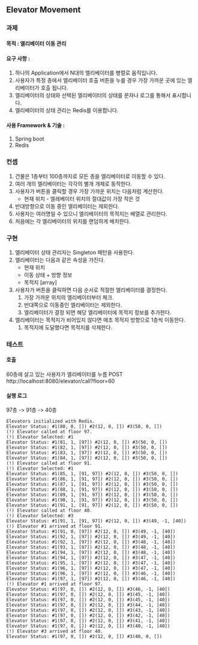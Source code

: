 ## Elevator Movement
### 과제
#### 목적 : 엘리베이터 이동 관리
####  요구 사항 :
1. 하나의 Application에서 N대의 엘리베이터를 병렬로 움직입니다.
2. 사용자가 특정 층에서 엘리베이터 호출 버튼을 누를 경우 가장 가까운 곳에 있는 엘리베이터가 호출 됩니다.
3. 엘리베이터의 상태와 선택된 엘리베이터의 상태를 문자나 로그를 통해서 표시합니다.
4. 엘리베이터의 상태 관리는 Redis를 이용합니다.
####   사용 Framework & 기술 :
1. Spring boot
2. Redis

### 컨셉
1. 건물은 1층부터 100층까지로 모든 층을 엘리베이터로 이동할 수 있다.
2. 여러 개의 엘리베이터는 각각의 별개 개체로 동작한다.
3. 사용자가 버튼을 클릭할 경우 가장 가까운 위치는 다음처럼 계산한다.
   - 현재 위치 - 엘레베이터 위치의 절대값이 가장 작은 것
4. 반대방향으로 이동 중인 엘리베이터는 제외한다.
5. 사용자는 여러명일 수 있으니 엘리베이터의 목적지는 배열로 관리한다.
6. 처음에는 각 엘리베이터의 위치를 랜덤하게 배치한다.

### 구현
1. 엘리베이터 상태 관리자는 Singleton 패턴을 사용한다.
2. 엘리베이터는 다음과 같은 속성을 가진다.
   - 현재 위치
   - 이동 상태 + 방향 정보
   - 목적지 [array]
3. 사용자가 버튼을 클릭하면 다음 순서로 적절한 엘리베이터를 결정한다.
   1. 가장 가까운 위치의 엘리베이터부터 체크.
   2. 반대쪽으로 이동중인 엘리베이터는 제외한다.
   3. 엘리베이터가 결정 되면 해당 엘리베이터에 목적지 정보를 추가한다.
4. 엘리베이터는 목적지가 비어있지 않다면 매초 목적지 방향으로 1층씩 이동한다.
   1. 목적지에 도달했다면 목적지를 삭제한다.


### 테스트
#### 호출
60층에 살고 있는 사용자가 엘리베이터를 누름
POST http://localhost:8080/elevator/call?floor=60
#### 실행 로그
97층 -> 91층 -> 40층
```
Elevators initialized with Redis.
Elevator Status: #1(80, 0, []) #2(12, 0, []) #3(50, 0, [])
(!) Elevator called at floor 97.
(!) Elevator Selected: #1
Elevator Status: #1(81, 1, [97]) #2(12, 0, []) #3(50, 0, [])
Elevator Status: #1(82, 1, [97]) #2(12, 0, []) #3(50, 0, [])
Elevator Status: #1(83, 1, [97]) #2(12, 0, []) #3(50, 0, [])
Elevator Status: #1(84, 1, [97]) #2(12, 0, []) #3(50, 0, [])
(!) Elevator called at floor 91.
(!) Elevator Selected: #1
Elevator Status: #1(85, 1, [91, 97]) #2(12, 0, []) #3(50, 0, [])
Elevator Status: #1(86, 1, [91, 97]) #2(12, 0, []) #3(50, 0, [])
Elevator Status: #1(87, 1, [91, 97]) #2(12, 0, []) #3(50, 0, [])
Elevator Status: #1(88, 1, [91, 97]) #2(12, 0, []) #3(50, 0, [])
Elevator Status: #1(89, 1, [91, 97]) #2(12, 0, []) #3(50, 0, [])
Elevator Status: #1(90, 1, [91, 97]) #2(12, 0, []) #3(50, 0, [])
Elevator Status: #1(91, 1, [91, 97]) #2(12, 0, []) #3(50, 0, [])
(!) Elevator called at floor 40.
(!) Elevator Selected: #3
Elevator Status: #1(91, 1, [91, 97]) #2(12, 0, []) #3(49, -1, [40])
(!) Elevator #1 arrived at floor 91.
Elevator Status: #1(91, 0, [97]) #2(12, 0, []) #3(49, -1, [40])
Elevator Status: #1(92, 1, [97]) #2(12, 0, []) #3(49, -1, [40])
Elevator Status: #1(92, 1, [97]) #2(12, 0, []) #3(48, -1, [40])
Elevator Status: #1(93, 1, [97]) #2(12, 0, []) #3(48, -1, [40])
Elevator Status: #1(94, 1, [97]) #2(12, 0, []) #3(48, -1, [40])
Elevator Status: #1(94, 1, [97]) #2(12, 0, []) #3(47, -1, [40])
Elevator Status: #1(95, 1, [97]) #2(12, 0, []) #3(47, -1, [40])
Elevator Status: #1(96, 1, [97]) #2(12, 0, []) #3(47, -1, [40])
Elevator Status: #1(96, 1, [97]) #2(12, 0, []) #3(46, -1, [40])
Elevator Status: #1(97, 1, [97]) #2(12, 0, []) #3(46, -1, [40])
(!) Elevator #1 arrived at floor 97.
Elevator Status: #1(97, 0, []) #2(12, 0, []) #3(46, -1, [40])
Elevator Status: #1(97, 0, []) #2(12, 0, []) #3(45, -1, [40])
Elevator Status: #1(97, 0, []) #2(12, 0, []) #3(45, -1, [40])
Elevator Status: #1(97, 0, []) #2(12, 0, []) #3(44, -1, [40])
Elevator Status: #1(97, 0, []) #2(12, 0, []) #3(43, -1, [40])
Elevator Status: #1(97, 0, []) #2(12, 0, []) #3(42, -1, [40])
Elevator Status: #1(97, 0, []) #2(12, 0, []) #3(41, -1, [40])
Elevator Status: #1(97, 0, []) #2(12, 0, []) #3(40, -1, [40])
(!) Elevator #3 arrived at floor 40.
Elevator Status: #1(97, 0, []) #2(12, 0, []) #3(40, 0, [])
```